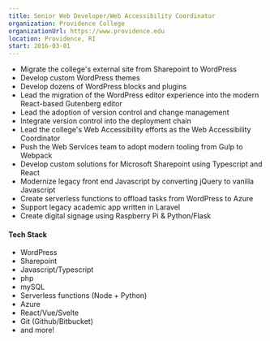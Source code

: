 ```yaml
---
title: Senior Web Developer/Web Accessibility Coordinator
organization: Providence College
organizationUrl: https://www.providence.edu
location: Providence, RI
start: 2016-03-01
---
```


-   Migrate the college's external site from Sharepoint to WordPress
-   Develop custom WordPress themes
-   Develop dozens of WordPress blocks and plugins
-   Lead the migration of the WordPress editor experience into the modern React-based Gutenberg editor
-   Lead the adoption of version control and change management
-   Integrate version control into the deployment chain
-   Lead the college's Web Accessibility efforts as the Web Accessibility Coordinator
-   Push the Web Services team to adopt modern tooling from Gulp to Webpack
-   Develop custom solutions for Microsoft Sharepoint using Typescript and React
-   Modernize legacy front end Javascript by converting jQuery to vanilla Javascript
-   Create serverless functions to offload tasks from WordPress to Azure
-   Support legacy academic app written in Laravel
-   Create digital signage using Raspberry Pi & Python/Flask

#### Tech Stack

-   WordPress
-   Sharepoint
-   Javascript/Typescript
-   php
-   mySQL
-   Serverless functions (Node + Python)
-   Azure
-   React/Vue/Svelte
-   Git (Github/Bitbucket)
-   and more!
